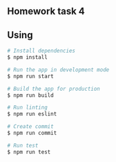## Homework task 4
## Using
 ```bash
# Install dependencies
$ npm install

# Run the app in development mode
$ npm run start

# Build the app for production
$ npm run build

# Run linting
$ npm run eslint

# Create commit
$ npm run commit

# Run test
$ npm run test
 ```
